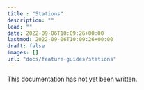 ```yaml
---
title : "Stations"
description: ""
lead: ""
date: 2022-09-06T10:09:26+00:00
lastmod: 2022-09-06T10:09:26+00:00
draft: false
images: []
url: "docs/feature-guides/stations"
---
```


This documentation has not yet been written.